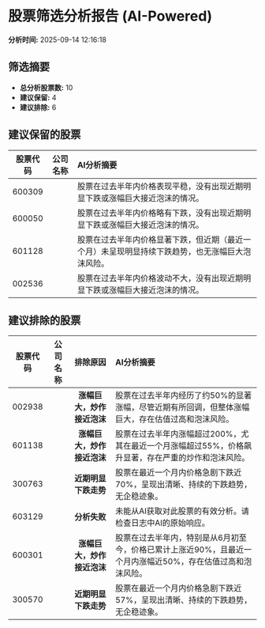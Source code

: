 # 股票筛选分析报告 (AI-Powered)

**分析时间:** 2025-09-14 12:16:18

## 筛选摘要

- **总分析股票数:** 10
- **建议保留:** 4
- **建议排除:** 6

## 建议保留的股票

| 股票代码 | 公司名称 | AI分析摘要 |
|:---:|:---:|:---|
| 600309 |  | 股票在过去半年内价格表现平稳，没有出现近期明显下跌或涨幅巨大接近泡沫的情况。 |
| 600050 |  | 股票在过去半年内价格略有下跌，没有出现近期明显下跌或涨幅巨大接近泡沫的情况。 |
| 601128 |  | 股票在过去半年内价格显著下跌，但近期（最近一个月）未呈现明显持续下跌趋势，也无涨幅巨大泡沫风险。 |
| 002536 |  | 股票在过去半年内价格波动不大，没有出现近期明显下跌或涨幅巨大接近泡沫的情况。 |

## 建议排除的股票

| 股票代码 | 公司名称 | 排除原因 | AI分析摘要 |
|:---:|:---:|:---:|:---|
| 002938 |  | **涨幅巨大，炒作接近泡沫** | 股票在过去半年内经历了约50%的显著涨幅，尽管近期有所回调，但整体涨幅巨大，存在估值过高和泡沫风险。 |
| 601138 |  | **涨幅巨大，炒作接近泡沫** | 股票在过去半年内涨幅超过200%，尤其在最近一个月涨幅超过55%，价格飙升显著，存在严重的炒作和泡沫风险。 |
| 300763 |  | **近期明显下跌走势** | 股票在最近一个月内价格急剧下跌近70%，呈现出清晰、持续的下跌趋势，无企稳迹象。 |
| 603129 |  | **分析失败** | 未能从AI获取对此股票的有效分析。请检查日志中AI的原始响应。 |
| 600301 |  | **涨幅巨大，炒作接近泡沫** | 股票在过去半年内，特别是从6月初至今，价格已累计上涨近90%，且最近一个月内涨幅近50%，存在估值过高和泡沫风险。 |
| 300570 |  | **近期明显下跌走势** | 股票在最近一个月内价格急剧下跌近57%，呈现出清晰、持续的下跌趋势，无企稳迹象。 |
